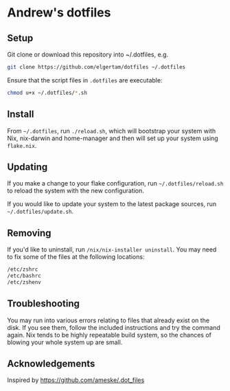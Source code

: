 # Andrew's dotfiles

## Setup

Git clone or download this repository into ~/.dotfiles, e.g.

```sh
git clone https://github.com/elgertam/dotfiles ~/.dotfiles
```

Ensure that the script files in `.dotfiles` are executable:

```sh
chmod u+x ~/.dotfiles/*.sh
```

## Install

From `~/.dotfiles`, run `./reload.sh`, which will bootstrap your system with Nix, nix-darwin and home-manager and then will set up your system using `flake.nix`.

## Updating

If you make a change to your flake configuration, run `~/.dotfiles/reload.sh` to reload the system with the new configuration.

If you would like to update your system to the latest package sources, run `~/.dotfiles/update.sh`.

## Removing

If you'd like to uninstall, run `/nix/nix-installer uninstall`. You may need to fix some of the files at the following locations:

```sh
/etc/zshrc
/etc/bashrc
/etc/zshenv
```

## Troubleshooting

You may run into various errors relating to files that already exist on the disk. If you see them, follow the included instructions and try the command again. Nix tends to be highly repeatable build system, so the chances of blowing your whole system up are small.

## Acknowledgements

Inspired by <https://github.com/ameske/.dot_files>
